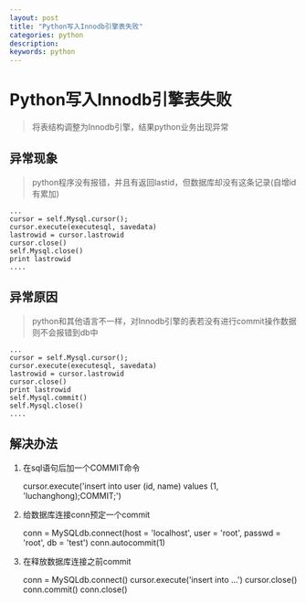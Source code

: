 ```yaml
---
layout: post
title: "Python写入Innodb引擎表失败"
categories: python
description: 
keywords: python
---
```


# Python写入Innodb引擎表失败

> 将表结构调整为Innodb引擎，结果python业务出现异常

## 异常现象

> python程序没有报错，并且有返回lastid，但数据库却没有这条记录(自增id有累加)

	...
	cursor = self.Mysql.cursor();
	cursor.execute(executesql, savedata)
	lastrowid = cursor.lastrowid
	cursor.close()
	self.Mysql.close()
	print lastrowid
	....

## 异常原因

> python和其他语言不一样，对Innodb引擎的表若没有进行commit操作数据则不会报错到db中

	...
	cursor = self.Mysql.cursor();
	cursor.execute(executesql, savedata)
	lastrowid = cursor.lastrowid
	cursor.close()
	print lastrowid
	self.Mysql.commit()
	self.Mysql.close()
	....

## 解决办法

1. 在sql语句后加一个COMMIT命令

	cursor.execute('insert into user (id, name) values (1, 'luchanghong);COMMIT;')

2. 给数据库连接conn预定一个commit

	conn = MySQLdb.connect(host = 'localhost', user = 'root', passwd = 'root', db = 'test')
	conn.autocommit(1)

3. 在释放数据库连接之前commit

	conn = MySQLdb.connect()
	cursor.execute('insert into ...')
	cursor.close()
	conn.commit()
	conn.close()
